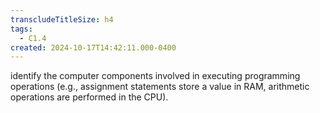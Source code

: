 ```yaml
---
transcludeTitleSize: h4
tags:
  - C1.4
created: 2024-10-17T14:42:11.000-0400
---
```

identify the computer components involved in executing programming operations (e.g., assignment statements store a value in RAM, arithmetic operations are performed in the CPU).
